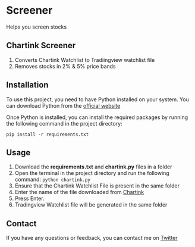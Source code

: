 # Screener
Helps you screen stocks

## Chartink Screener
1. Converts Chartink Watchlist to Tradiingview watchlist file
2. Removes stocks in 2% & 5% price bands
 
## Installation
To use this project, you need to have Python installed on your system. 
You can download Python from the [official website](https://www.python.org/downloads/)

Once Python is installed, you can install the required packages by running the following command in the project directory:

`pip install -r requirements.txt`

## Usage
1. Download the **requirements.txt** and **chartink.py** files in a folder
1. Open the terminal in the project directory and run the following command: `python chartink.py`
2. Ensure that the Chartink Watchlist File is present in the same folder
3. Enter the name of the file downloaded from [Chartink](https://chartink.com/screener/momentum-stocks-3112195)
4. Press Enter.
5. Tradingview Watchlist file will be generated in the same folder

## Contact
If you have any questions or feedback, you can contact me on [Twitter](https://twitter.com/TheLogicalSwing)
